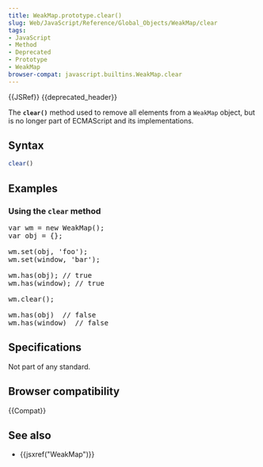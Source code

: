 ```yaml
---
title: WeakMap.prototype.clear()
slug: Web/JavaScript/Reference/Global_Objects/WeakMap/clear
tags:
- JavaScript
- Method
- Deprecated
- Prototype
- WeakMap
browser-compat: javascript.builtins.WeakMap.clear
---
```

{{JSRef}} {{deprecated_header}}

The **`clear()`** method used to remove all elements from a `WeakMap` object,
but is no longer part of ECMAScript and its implementations.

## Syntax

```js
clear()
```

## Examples

### Using the `clear` method

<pre class="brush: js;highlight:[10] example-bad">
var wm = new WeakMap();
var obj = {};

wm.set(obj, 'foo');
wm.set(window, 'bar');

wm.has(obj); // true
wm.has(window); // true

wm.clear();

wm.has(obj)  // false
wm.has(window)  // false
</pre>

## Specifications

Not part of any standard.

## Browser compatibility

{{Compat}}

## See also

*   {{jsxref("WeakMap")}}
